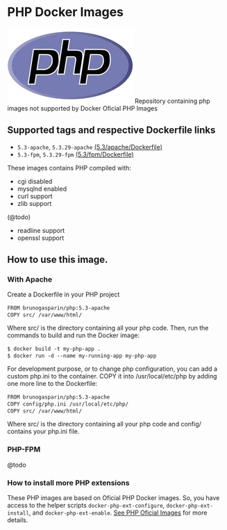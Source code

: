 # PHP Docker Images

![php](php-logo.jpg)
Repository containing php images not supported by Docker Oficial PHP Images

## Supported tags and respective Dockerfile links

* `5.3-apache`, `5.3.29-apache` [(5.3/apache/Dockerfile)][1]
* `5.3-fpm`, `5.3.29-fpm` [(5.3/fpm/Dockerfile)][2]

These images contains PHP compiled with:

- cgi disabled
- mysqlnd enabled
- curl support
- zlib support

(@todo)
- readline support
- openssl support

## How to use this image.

### With Apache

Create a Dockerfile in your PHP project

```
FROM brunogasparin/php:5.3-apache
COPY src/ /var/www/html/
```

Where src/ is the directory containing all your php code. Then, run the commands to build and run the Docker image:

```
$ docker build -t my-php-app .
$ docker run -d --name my-running-app my-php-app
```

For development purpose, or to change php configuration, you can add a custom php.ini to the container. COPY it into /usr/local/etc/php by adding one more line to the Dockerfile:

```
FROM brunogasparin/php:5.3-apache
COPY config/php.ini /usr/local/etc/php/
COPY src/ /var/www/html/
```

Where src/ is the directory containing all your php code and config/ contains your php.ini file.

### PHP-FPM

@todo


### How to install more PHP extensions

These PHP images are based on Oficial PHP Docker images. So, you have access to the helper scripts 
`docker-php-ext-configure`, `docker-php-ext-install`, and `docker-php-ext-enable`. [See PHP Oficial 
Images][3] for more details.

[1]: https://github.com/bfgasparin/php-docker/blob/master/5.3/apache/Dockerfile
[2]: https://github.com/bfgasparin/php-docker/blob/master/5.3/fpm/Dockerfile
[3]: https://hub.docker.com/_/php/